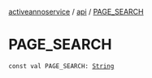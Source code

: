 [activeannoservice](../index.md) / [api](index.md) / [PAGE_SEARCH](./-p-a-g-e_-s-e-a-r-c-h.md)

# PAGE_SEARCH

`const val PAGE_SEARCH: `[`String`](https://kotlinlang.org/api/latest/jvm/stdlib/kotlin/-string/index.html)